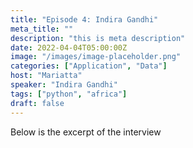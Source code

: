 ```yaml
---
title: "Episode 4: Indira Gandhi"
meta_title: ""
description: "this is meta description"
date: 2022-04-04T05:00:00Z
image: "/images/image-placeholder.png"
categories: ["Application", "Data"]
host: "Mariatta"
speaker: "Indira Gandhi"
tags: ["python", "africa"]
draft: false
---
```


Below is the excerpt of the interview

